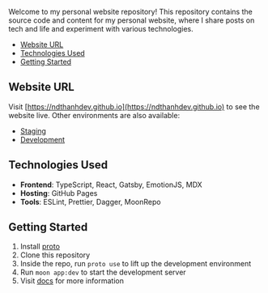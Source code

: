 Welcome to my personal website repository! This repository contains the source code and content for my personal website, where I share posts on tech and life and experiment with various technologies.

- [Website URL](#website-url)
- [Technologies Used](#technologies-used)
- [Getting Started](#getting-started)

## Website URL

Visit [https://ndthanhdev.github.io](https://ndthanhdev.github.io) to see the website live. Other environments are also available:

- [Staging](https://stg-n8v.github.io/)
- [Development](https://dev-n8v.github.io/)

## Technologies Used

- **Frontend**: TypeScript, React, Gatsby, EmotionJS, MDX
- **Hosting**: GitHub Pages
- **Tools**: ESLint, Prettier, Dagger, MoonRepo

## Getting Started

1. Install [proto](https://moonrepo.dev/docs/proto/install)
2. Clone this repository
3. Inside the repo, run `proto use` to lift up the development environment
4. Run `moon app:dev` to start the development server
5. Visit [docs](./docs) for more information
